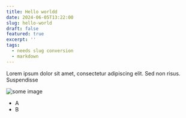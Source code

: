 ```yaml
---
title: Hello worldd
date: 2024-06-05T13:22:00
slug: hello-world
draft: false
featured: true
excerpt: ''
tags:
  - needs slug conversion
  - markdown
---
```


Lorem ipsum dolor sit amet, consectetur adipiscing elit. Sed non risus.
Suspendisse

<!-- more -->

![some image](/uploads/cute-cat.jpg)

- A
- B

